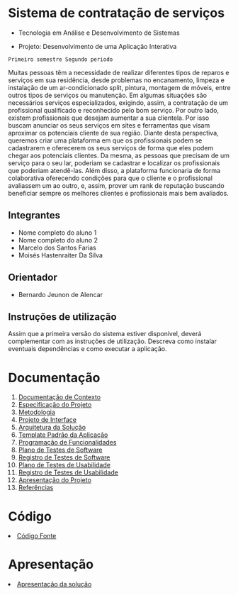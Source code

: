 # Sistema de contratação de serviços 

* Tecnologia em Análise e Desenvolvimento de Sistemas

* Projeto: Desenvolvimento de uma Aplicação Interativa

`Primeiro semestre Segundo periodo`

Muitas pessoas têm a necessidade de realizar diferentes tipos de reparos e serviços em sua residência, desde problemas no encanamento, limpeza e instalação de um ar-condicionado split, pintura, montagem de móveis, entre outros tipos de serviços ou manutenção. Em algumas situações são necessários serviços especializados, exigindo, assim, a contratação de um profissional qualificado e reconhecido pelo bom serviço.
Por outro lado, existem profissionais que desejam aumentar a sua clientela. Por isso buscam anunciar os seus serviços em sites e ferramentas que visam aproximar os potenciais cliente de sua região.
Diante desta perspectiva, queremos criar uma plataforma em que os profissionais podem se cadastrarem e oferecerem os seus serviços de forma que eles podem chegar aos potenciais clientes. Da mesma, as pessoas que precisam de um serviço para o seu lar, poderiam se cadastrar e localizar os profissionais que poderiam atendê-las.
Além disso, a plataforma funcionaria de forma colaborativa oferecendo condições para que o cliente e o profissional avaliassem um ao outro, e, assim, prover um rank de reputação buscando beneficiar sempre os melhores clientes e profissionais mais bem avaliados.

## Integrantes

* Nome completo do aluno 1
* Nome completo do aluno 2
* Marcelo dos Santos Farias
* Moisés Hastenraiter Da Silva


## Orientador

* Bernardo Jeunon de Alencar

## Instruções de utilização

Assim que a primeira versão do sistema estiver disponível, deverá complementar com as instruções de utilização. Descreva como instalar eventuais dependências e como executar a aplicação.

# Documentação

<ol>
<li><a href="docs/01-Documentação de Contexto.md"> Documentação de Contexto</a></li>
<li><a href="docs/02-Especificação do Projeto.md"> Especificação do Projeto</a></li>
<li><a href="docs/03-Metodologia.md"> Metodologia</a></li>
<li><a href="docs/04-Projeto de Interface.md"> Projeto de Interface</a></li>
<li><a href="docs/05-Arquitetura da Solução.md"> Arquitetura da Solução</a></li>
<li><a href="docs/06-Template Padrão da Aplicação.md"> Template Padrão da Aplicação</a></li>
<li><a href="docs/07-Programação de Funcionalidades.md"> Programação de Funcionalidades</a></li>
<li><a href="docs/08-Plano de Testes de Software.md"> Plano de Testes de Software</a></li>
<li><a href="docs/09-Registro de Testes de Software.md"> Registro de Testes de Software</a></li>
<li><a href="docs/10-Plano de Testes de Usabilidade.md"> Plano de Testes de Usabilidade</a></li>
<li><a href="docs/11-Registro de Testes de Usabilidade.md"> Registro de Testes de Usabilidade</a></li>
<li><a href="docs/12-Apresentação do Projeto.md"> Apresentação do Projeto</a></li>
<li><a href="docs/13-Referências.md"> Referências</a></li>
</ol>

# Código

<li><a href="src/README.md"> Código Fonte</a></li>

# Apresentação

<li><a href="presentation/README.md"> Apresentação da solução</a></li>
